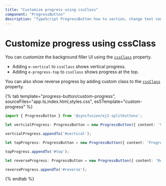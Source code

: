 ```yaml
---
title: "Customize progress using cssClass"
component: "ProgressButton"
description: "TypeScript ProgressButton how to section, change text content and styles, hide spinner, customize progress."
---
```


# Customize progress using cssClass

You can customize the background filler UI using the [`cssClass`](../../api/progress-button#cssClass) property.

* Adding `e-vertical` to `cssClass` shows vertical progress.
* Adding `e-progress-top` to `cssClass` shows progress at the top.

You can also show reverse progress by adding custom class to the [`cssClass`](../../api/progress-button#cssClass) property.

{% tab template="progress-button/custom-progress", sourceFiles="app.ts,index.html,styles.css", es5Template="custom-progress" %}

```typescript
import { ProgressButton } from '@syncfusion/ej2-splitbuttons';

let vertcialProgress: ProgressButton = new ProgressButton({ content: 'Vertical Progress', enableProgress: true, cssClass: 'e-hide-spinner e-vertical', duration: 4000 });

vertcialProgress.appendTo('#vertical');

let topProgress: ProgressButton = new ProgressButton({ content: 'Progress Top', enableProgress: true, cssClass: 'e-hide-spinner e-progress-top', duration: 4000 });

topProgress.appendTo('#top');

let reverseProgress: ProgressButton = new ProgressButton({ content: 'Reverse Progress', enableProgress: true, cssClass: 'e-hide-spinner e-reverse-progress', duration: 4000 });

reverseProgress.appendTo('#reverse');
```

{% endtab %}
